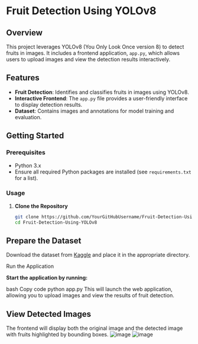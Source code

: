 
# Fruit Detection Using YOLOv8

## Overview

This project leverages YOLOv8 (You Only Look Once version 8) to detect fruits in images. It includes a frontend application, `app.py`, which allows users to upload images and view the detection results interactively.

## Features

- **Fruit Detection**: Identifies and classifies fruits in images using YOLOv8.
- **Interactive Frontend**: The `app.py` file provides a user-friendly interface to display detection results.
- **Dataset**: Contains images and annotations for model training and evaluation.

## Getting Started

### Prerequisites

- Python 3.x
- Ensure all required Python packages are installed (see `requirements.txt` for a list).

### Usage

1. **Clone the Repository**

   ```bash
   git clone https://github.com/YourGitHubUsername/Fruit-Detection-Using-YOLOv8.git
   cd Fruit-Detection-Using-YOLOv8
## Prepare the Dataset

Download the dataset from [Kaggle](https://www.kaggle.com/datasets/premiugv/fruit-detection-with-yolov8) and place it in the appropriate directory.

Run the Application

**Start the application by running:**

bash
Copy code
python app.py
This will launch the web application, allowing you to upload images and view the results of fruit detection.

## View Detected Images

The frontend will display both the original image and the detected image with fruits highlighted by bounding boxes.
![image](https://github.com/user-attachments/assets/4ed274af-dadf-4444-8205-796f9a7f395a)
![image](https://github.com/user-attachments/assets/9b952f40-196b-4a4d-8fe7-2fc0d4b3344c)




